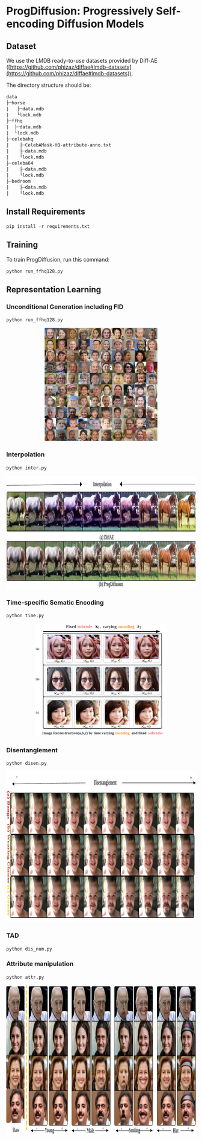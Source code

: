# ProgDiffusion: Progressively Self-encoding Diffusion Models



## Dataset

We use the LMDB ready-to-use datasets provided by Diff-AE ([https://github.com/phizaz/diffae#lmdb-datasets](https://github.com/phizaz/diffae#lmdb-datasets)).

The directory structure should be:

```
data
├─horse
|   ├─data.mdb
|   └lock.mdb
├─ffhq
|  ├─data.mdb
|  └lock.mdb
├─celebahq
|    ├─CelebAMask-HQ-attribute-anno.txt
|    ├─data.mdb
|    └lock.mdb
├─celeba64
|    ├─data.mdb
|    └lock.mdb
├─bedroom
|    ├─data.mdb
|    └lock.mdb
```


## Install Requirements
```
pip install -r requirements.txt
```



## Training

To train ProgDiffusion, run this command:

```
python run_ffhq128.py
```




## Representation Learning

### Unconditional Generation including FID

```
python run_ffhq128.py
```

<div align=center><img src="./gen.png" height="300"/></div>



### Interpolation


```
python inter.py
```

<div align=center><img src="./inter.png" height="300"/></div>

### Time-specific Sematic Encoding


```
python time.py
```

<div align=center><img src="./time.png" height="300"/></div>





### Disentanglement

```
python disen.py
```

<div align=center><img src="./disen.png" height="400"/></div>

### TAD
```
python dis_num.py
```

### Attribute manipulation

```
python attr.py
```

<div align=center><img src="./attr.png" height="400"/></div>